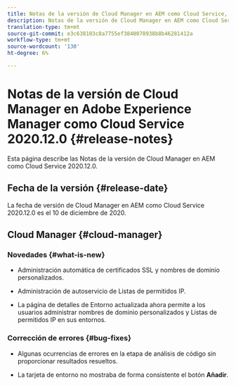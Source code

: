 ```yaml
---
title: Notas de la versión de Cloud Manager en AEM como Cloud Service, versión 2020.12.0
description: Notas de la versión de Cloud Manager en AEM como Cloud Service, versión 2020.12.0
translation-type: tm+mt
source-git-commit: e3c638103c8a7755ef3840078938b8b46281412a
workflow-type: tm+mt
source-wordcount: '130'
ht-degree: 6%

---
```



# Notas de la versión de Cloud Manager en Adobe Experience Manager como Cloud Service 2020.12.0 {#release-notes}

Esta página describe las Notas de la versión de Cloud Manager en AEM como Cloud Service 2020.12.0.

## Fecha de la versión {#release-date}

La fecha de versión de Cloud Manager en AEM como Cloud Service 2020.12.0 es el 10 de diciembre de 2020.

## Cloud Manager {#cloud-manager}

### Novedades {#what-is-new}

* Administración automática de certificados SSL y nombres de dominio personalizados.

* Administración de autoservicio de Listas de permitidos IP.

* La página de detalles de Entorno actualizada ahora permite a los usuarios administrar nombres de dominio personalizados y Listas de permitidos IP en sus entornos.


### Corrección de errores {#bug-fixes}

* Algunas ocurrencias de errores en la etapa de análisis de código sin proporcionar resultados resueltos.

* La tarjeta de entorno no mostraba de forma consistente el botón **Añadir**.
